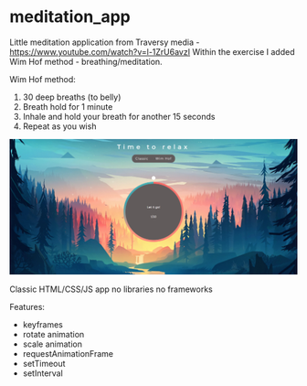 # meditation_app

Little meditation application from Traversy media - https://www.youtube.com/watch?v=l-1ZrU6avzI
Within the exercise I added Wim Hof method - breathing/meditation.
 
Wim Hof method:
1. 30 deep breaths (to belly)
2. Breath hold for 1 minute
3. Inhale and hold your breath for another 15 seconds
4. Repeat as you wish

![web_showcase](https://github.com/lukas1us/meditation_app/blob/master/img/screenshot.png)

Classic HTML/CSS/JS app no libraries no frameworks

Features:
- keyframes 
- rotate animation
- scale animation
- requestAnimationFrame
- setTimeout
- setInterval

